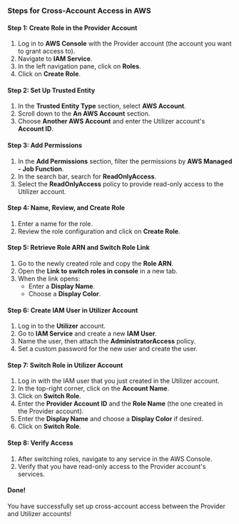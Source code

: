 ### Steps for Cross-Account Access in AWS

#### Step 1: Create Role in the Provider Account
1. Log in to **AWS Console** with the Provider account (the account you want to grant access to).
2. Navigate to **IAM Service**.
3. In the left navigation pane, click on **Roles**.
4. Click on **Create Role**.

#### Step 2: Set Up Trusted Entity
1. In the **Trusted Entity Type** section, select **AWS Account**.
2. Scroll down to the **An AWS Account** section.
3. Choose **Another AWS Account** and enter the Utilizer account's **Account ID**.

#### Step 3: Add Permissions
1. In the **Add Permissions** section, filter the permissions by **AWS Managed - Job Function**.
2. In the search bar, search for **ReadOnlyAccess**.
3. Select the **ReadOnlyAccess** policy to provide read-only access to the Utilizer account.

#### Step 4: Name, Review, and Create Role
1. Enter a name for the role.
2. Review the role configuration and click on **Create Role**.

#### Step 5: Retrieve Role ARN and Switch Role Link
1. Go to the newly created role and copy the **Role ARN**.
2. Open the **Link to switch roles in console** in a new tab.
3. When the link opens:
   - Enter a **Display Name**.
   - Choose a **Display Color**.
   
#### Step 6: Create IAM User in Utilizer Account
1. Log in to the **Utilizer** account.
2. Go to **IAM Service** and create a new **IAM User**.
3. Name the user, then attach the **AdministratorAccess** policy.
4. Set a custom password for the new user and create the user.

#### Step 7: Switch Role in Utilizer Account
1. Log in with the IAM user that you just created in the Utilizer account.
2. In the top-right corner, click on the **Account Name**.
3. Click on **Switch Role**.
4. Enter the **Provider Account ID** and the **Role Name** (the one created in the Provider account).
5. Enter the **Display Name** and choose a **Display Color** if desired.
6. Click on **Switch Role**.

#### Step 8: Verify Access
1. After switching roles, navigate to any service in the AWS Console.
2. Verify that you have read-only access to the Provider account's services.

#### Done!
You have successfully set up cross-account access between the Provider and Utilizer accounts!